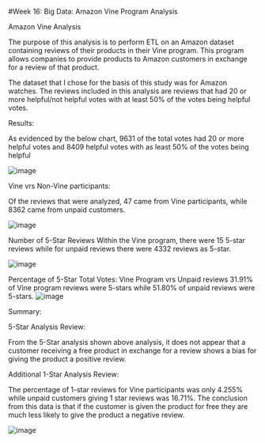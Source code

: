 #Week 16: Big Data: Amazon Vine Program Analysis

Amazon Vine Analysis

The purpose of this analysis is to perform ETL on an Amazon dataset containing reviews of their products in their Vine program. This program allows companies to provide products to Amazon customers in exchange for a review of that product. 

The dataset that I chose for the basis of this study was for Amazon watches. The reviews included in this analysis are reviews that had 20 or more helpful/not helpful votes with at least 50% of the votes being helpful votes.  

Results:

As evidenced by the below chart, 9631 of the total votes had 20 or more helpful votes and 8409 helpful votes with as least 50% of the votes being helpful

![image](https://user-images.githubusercontent.com/101996041/180586892-b3c22d04-4e1e-48c8-a8e6-6937abe65c58.png)


Vine vrs Non-Vine participants: 

Of the reviews that were analyzed, 47 came from Vine participants, while 8362 came from unpaid customers.

![image](https://user-images.githubusercontent.com/101996041/180586924-056464fc-bd03-432a-9b04-fff1ff9c25e6.png)

Number of 5-Star Reviews
Within the Vine program, there were 15 5-star reviews while for unpaid reviews there were 4332 reviews as 5-star. 

![image](https://user-images.githubusercontent.com/101996041/180586939-74158b83-fae5-4286-a570-d60d9c116c28.png)

Percentage of 5-Star Total Votes: Vine Program vrs Unpaid reviews
31.91% of Vine program reviews were 5-stars while 51.80% of unpaid reviews were 5-stars.
![image](https://user-images.githubusercontent.com/101996041/180586967-1daae6d1-f7a2-4318-a0e6-db5b7d904298.png)

Summary:

5-Star Analysis Review: 

From the 5-Star analysis shown above analysis, it does not appear that a customer receiving a free product in exchange for a review shows a bias for giving the product a positive review. 

Additional 1-Star Analysis Review: 

The percentage of 1-star reviews for Vine participants was only 4.255% while unpaid customers giving 1 star reviews was 16.71%. The conclusion from this data is that if the customer is given the product for free they are much less likely to give the product a negative review.

![image](https://user-images.githubusercontent.com/101996041/180586996-533a5153-1c1f-4929-a7c2-4cebe876c029.png)
